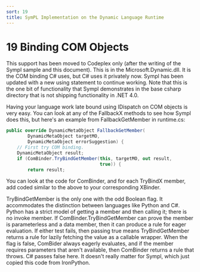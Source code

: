 ```yaml
---
sort: 19
title: SymPL Implementation on the Dynamic Language Runtime
---
```


# 19 Binding COM Objects

This support has been moved to Codeplex only (after the writing of the Sympl sample and this document). This is in the Microsoft.Dynamic.dll. It is the COM binding C\# uses, but C\# uses it privately now. Sympl has been updated with a new using statement to continue working. Note that this is the one bit of functionality that Sympl demonstrates in the base csharp directory that is not shipping functionality in .NET 4.0.

Having your language work late bound using IDispatch on COM objects is very easy. You can look at any of the FallbackX methods to see how Sympl does this, but here's an example from FallbackGetMember in runtime.cs:

``` csharp
public override DynamicMetaObject FallbackGetMember(
        DynamicMetaObject targetMO,
        DynamicMetaObject errorSuggestion) {
    // First try COM binding.
    DynamicMetaObject result;
    if (ComBinder.TryBindGetMember(this, targetMO, out result, 
                                   true)) {
        return result;
```

You can look at the code for ComBinder, and for each TryBindX member, add coded similar to the above to your corresponding XBinder.

TryBindGetMember is the only one with the odd Boolean flag. It accommodates the distinction between languages like Python and C\#. Python has a strict model of getting a member and then calling it; there is no invoke member. If ComBinder.TryBindGetMember can prove the member is parameterless and a data member, then it can produce a rule for eager evaluation. If either test fails, then passing true means TryBindGetMember returns a rule for lazily fetching the value as a callable wrapper. When the flag is false, ComBider always eagerly evaluates, and if the member requires parameters that aren't available, then ComBinder returns a rule that throws. C\# passes false here. It doesn't really matter for Sympl, which just copied this code from IronPython.
